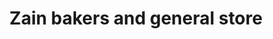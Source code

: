---
title: "Zain bakers and general store"
url: /karachi/zain-bakers-and-general-store/
shop: bakery
---